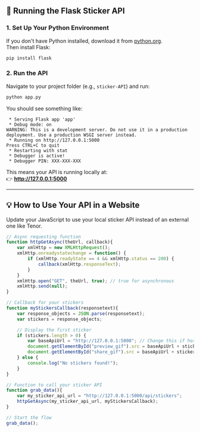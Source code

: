 ## 🚀 Running the Flask Sticker API

### 1. Set Up Your Python Environment

If you don't have Python installed, download it from [python.org](https://www.python.org/).  
Then install Flask:

```bash
pip install flask
```

### 2. Run the API

Navigate to your project folder (e.g., `sticker-API`) and run:

```bash
python app.py
```

You should see something like:

```
 * Serving Flask app 'app'
 * Debug mode: on
WARNING: This is a development server. Do not use it in a production deployment. Use a production WSGI server instead.
 * Running on http://127.0.0.1:5000
Press CTRL+C to quit
 * Restarting with stat
 * Debugger is active!
 * Debugger PIN: XXX-XXX-XXX
```

This means your API is running locally at:  
👉 **http://127.0.0.1:5000**

---

## 💡 How to Use Your API in a Website

Update your JavaScript to use your local sticker API instead of an external one like Tenor.

```javascript
// Async requesting function
function httpGetAsync(theUrl, callback){
    var xmlHttp = new XMLHttpRequest();
    xmlHttp.onreadystatechange = function() {
        if (xmlHttp.readyState == 4 && xmlHttp.status == 200) {
            callback(xmlHttp.responseText);
        }
    }
    xmlHttp.open("GET", theUrl, true); // true for asynchronous 
    xmlHttp.send(null);
}

// Callback for your stickers
function myStickersCallback(responsetext){
    var response_objects = JSON.parse(responsetext);
    var stickers = response_objects;

    // Display the first sticker
    if (stickers.length > 0) {
        var baseApiUrl = "http://127.0.0.1:5000"; // Change this if hosted online
        document.getElementById("preview_gif").src = baseApiUrl + stickers[0]["url"];
        document.getElementById("share_gif").src = baseApiUrl + stickers[0]["url"];
    } else {
        console.log("No stickers found!");
    }
}

// Function to call your sticker API
function grab_data(){
    var my_sticker_api_url = "http://127.0.0.1:5000/api/stickers";
    httpGetAsync(my_sticker_api_url, myStickersCallback);
}

// Start the flow
grab_data();
```
